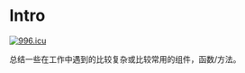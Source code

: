 # Intro

<a href="https://996.icu"><img src="https://img.shields.io/badge/link-996.icu-red.svg" alt="996.icu" /></a>

总结一些在工作中遇到的比较复杂或比较常用的组件，函数/方法。
